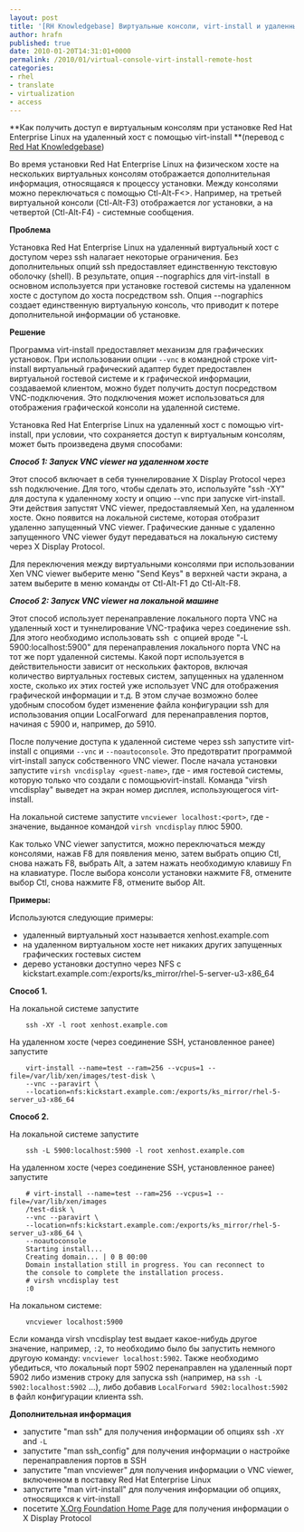 ```yaml
---
layout: post
title: '[RH Knowledgebase] Виртуальные консоли, virt-install и удаленный хост'
author: hrafn
published: true
date: 2010-01-20T14:31:01+0000
permalink: /2010/01/virtual-console-virt-install-remote-host
categories:
- rhel
- translate
- virtualization
- access
---
```


**Как получить доступ е виртуальным консолям при установке Red Hat Enterprise Linux на удаленный хост с помощью virt-install **(перевод с [Red Hat Knowledgebase](http://kbase.redhat.com/faq/docs/DOC-22958))

Во время установки Red Hat Enterprise Linux на физическом хосте на нескольких
виртуальных консолям отображается дополнительная информация, относящаяся к
процессу установки. Между консолями можно переключаться с помощью Ctl-Alt-F<>.
Например, на третьей виртуальной консоли (Ctl-Alt-F3) отображается лог
установки, а на четвертой (Ctl-Alt-F4) - системные сообщения.

<!--more-->

**Проблема**

Установка Red Hat Enterprise Linux на удаленный виртуальный хост с доступом
через ssh налагает некоторые ограничения. Без дополнительных опций ssh
предоставляет единственную текстовую оболочку (shell). В результате, опция
--nographics для virt-install  в основном используется при установке гостевой
системы на удаленном хосте с доступом до хоста посредством ssh. Опция
--nographics создает единственную виртуальную консоль, что приводит к потере
дополнительной информации об установке.

**Решение**

Программа virt-install предоставляет механизм для графических установок. При
использовании опции `--vnc` в командной строке virt-install виртуальный
графический адаптер будет предоставлен виртуальной гостевой системе и к
графической информации, создаваемой клиентом, можно будет получить доступ
посредством VNC-подключения. Это подключения может использоваться для
отображения графической консоли на удаленной системе.

Установка Red Hat Enterprise Linux на удаленный хост с помощью virt-install,
при условии, что сохраняется доступ к виртуальным консолям, может быть
произведена двумя способами:

_**Способ 1: Запуск VNC viewer на удаленном хосте**_

Этот способ включает в себя туннелирование X Display Protocol через ssh
подключение. Для того, чтобы сделать это, используйте "ssh -XY" для доступа к
удаленному хосту и опцию --vnc при запуске virt-install. Эти действия запустят
VNC viewer, предоставляемый Xen, на удаленном хосте. Окно появится на
локальной системе, которая отобразит удаленно запущенный VNC viewer.
Графические данные с удаленно запущенного VNC viewer будут передаваться на
локальную систему через X Display Protocol.

Для переключения между виртуальными консолями при использовании Xen VNC viewer
выберите меню "Send Keys" в верхней части экрана, а затем выберите в меню
команды от Ctl-Alt-F1 до Ctl-Alt-F8.

_**Способ 2: Запуск VNC viewer на локальной машине**_

Этот способ использует перенаправление локального порта VNC на удаленный хост
и туннелирование VNC-трафика через соединение ssh. Для этого необходимо
использовать ssh  с опцией вроде "-L 5900:localhost:5900" для перенаправления
локального порта VNC на тот же порт удаленной системы. Какой порт используется
в действительности зависит от нескольких факторов, включая количество
виртуальных гостевых систем, запущенных на удаленном хосте, сколько их этих
гостей уже использует VNC для отображения графической информации и т.д. В этом
случае возможно более удобным способом будет изменение файла конфигурации ssh
для использования опции LocalForward  для перенаправления портов, начиная с
5900 и, например, до 5910.

После получение доступа к удаленной системе через ssh запустите virt-install с
опциями `--vnc` и `--noautoconsole`. Это предотвратит программой virt-install
запуск собственного VNC viewer. После начала установки запустите `virsh
vncdisplay <guest-name>`, где <guest-name> - имя гостевой системы, которую
только что создали с помощьюvirt-install. Команда "virsh vncdisplay" выведет
на экран номер дисплея, использующегося virt-install.

На локальной системе запустите `vncviewer localhost:<port>`, где <port> -
значение, выданное командой `virsh vncdisplay` плюс 5900.

Как только VNC viewer запустится, можно переключаться между консолями, нажав
F8 для появления меню, затем выбрать опцию Ctl, снова нажать F8, выбрать Alt,
а затем нажать необходимую клавишу Fn на клавиатуре. После выбора консоли
установки нажмите F8, отмените выбор Ctl, снова нажмите F8, отмените выбор
Alt.

**Примеры:**

Используются следующие примеры:

  * удаленный виртуальный хост называется xenhost.example.com
  * на удаленном виртуальном хосте нет никаких других запущенных графических гостевых систем
  * дерево установки доступно через NFS c kickstart.example.com:/exports/ks_mirror/rhel-5-server-u3-x86_64

**Способ 1.**

На локальной системе запустите

		ssh -XY -l root xenhost.example.com

На удаленном хосте (через соединение SSH, установленное ранее) запустите

		virt-install --name=test --ram=256 --vcpus=1 --file=/var/lib/xen/images/test-disk \
		--vnc --paravirt \
		--location=nfs:kickstart.example.com:/exports/ks_mirror/rhel-5-server_u3-x86_64

**Способ 2.**

На локальной системе запустите

		ssh -L 5900:localhost:5900 -l root xenhost.example.com

На удаленном хосте (через соединение SSH, установленное ранее) запустите

		# virt-install --name=test --ram=256 --vcpus=1 --file=/var/lib/xen/images
		/test-disk \
		--vnc --paravirt \
		--location=nfs:kickstart.example.com:/exports/ks_mirror/rhel-5-server_u3-x86_64 \
		--noautoconsole
		Starting install...
		Creating domain... | 0 B 00:00
		Domain installation still in progress. You can reconnect to
		the console to complete the installation process.
		# virsh vncdisplay test
		:0

На локальном системе:

		vncviewer localhost:5900

Если команда virsh vncdisplay test выдает какое-нибудь другое значение,
например, `:2`, то необходимо было бы запустить немного другоую команду:
`vncviewer localhost:5902`. Также необходимо убедиться, что локальный порт
5902 перенаправлен на удаленный порт 5902 либо изменив строку для запуска ssh
(например, на `ssh -L 5902:localhost:5902` ...), либо добавив `LocalForward
5902:localhost:5902` в файл конфигурации клиента ssh.

**Дополнительная информация**

  * запустите "man ssh" для получения информации об опциях ssh `-XY` and `-L`
  * запустите "man ssh_config" для получения информации о настройке перенаправления портов в SSH
  * запустите "man vncviewer" для получения информации о VNC viewer, включенном в поставку Red Hat Enterprise Linux
  * запустите "man virt-install" для получения информации об опциях, относящихся к virt-install
  * посетите [X.Org Foundation Home Page](http://www.x.org/wiki/) для получения информации о X Display Protocol

